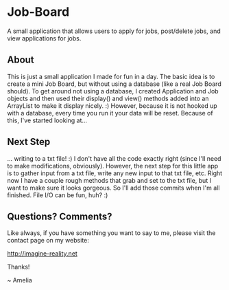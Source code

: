 Job-Board
=========

A small application that allows users to apply for jobs, post/delete jobs, and view applications for jobs.

About
-----

This is just a small application I made for fun in a day. The basic idea is to create a mini Job Board, but without using a database (like a real Job Board should). To get around not using a database, I created Application and Job objects and then used their display() and view() methods added into an ArrayList to make it display nicely. :) However, because it is not hooked up with a database, every time you run it your data will be reset. Because of this, I've started looking at...

Next Step
---------

... writing to a txt file! :) I don't have all the code exactly right (since I'll need to make modifications, obviously). However, the next step for this little app is to gather input from a txt file, write any new input to that txt file, etc. Right now I have a couple rough methods that grab and set to the txt file, but I want to make sure it looks gorgeous. So I'll add those commits when I'm all finished. File I/O can be fun, huh? :)

Questions? Comments?
--------------------

Like always, if you have something you want to say to me, please visit the contact page on my website:

http://imagine-reality.net

Thanks!

~ Amelia
